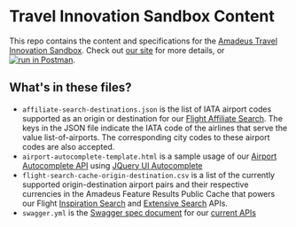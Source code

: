 Travel Innovation Sandbox Content
=================================

This repo contains the content and specifications for the [Amadeus Travel Innovation Sandbox](https://sandbox.amadeus.com).  Check out [our site](https://sandbox.amadeus.com) for more details, or [![run in Postman](https://run.pstmn.io/button.png)](https://www.getpostman.com/run-collection/efa4aae29a15aca1ca64). 

What's in these files?
---------------------
* `affiliate-search-destinations.json` is the list of IATA airport codes supported as an origin or destination for our [Flight Affiliate Search](https://sandbox.amadeus.com/travel-innovation-sandbox/apis/get/flights/affiliate-search). The keys in the JSON file indicate the IATA code of the airlines that serve the value list-of-airports. The corresponding city codes to these airport codes are also accepted.
* `airport-autocomplete-template.html` is a sample usage of our [Airport Autocomplete API](https://sandbox.amadeus.com/travel-innovation-sandbox/apis/get/airports/autocomplete) using [JQuery UI Autocomplete](http://jqueryui.com/autocomplete/)
* `flight-search-cache-origin-destination.csv` is a list of the currently supported origin-destination airport pairs and their respective currencies in the Amadeus Feature Results Public Cache that powers our Flight [Inspiration Search](https://sandbox.amadeus.com/travel-innovation-sandbox/apis/get/flights/inspiration-search) and [Extensive Search](https://sandbox.amadeus.com/travel-innovation-sandbox/apis/get/flights/extensive-search) APIs.
* `swagger.yml` is the [Swagger spec document](http://swagger.io/) for our [current APIs](https://sandbox.amadeus.com/api-catalog)
